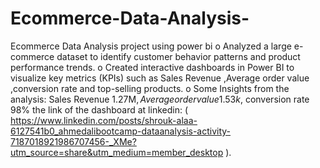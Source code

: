 # Ecommerce-Data-Analysis-
Ecommerce Data Analysis project using power bi
o Analyzed a large e-commerce dataset to identify customer behavior patterns and
product performance trends.
o Created interactive dashboards in Power BI to visualize key metrics (KPIs) such as Sales
Revenue ,Average order value ,conversion rate and top-selling products.
o Some Insights from the analysis: Sales Revenue 1.27M$, Average order value 1.53k$,
conversion rate 98%
the link of the dashboard at linkedin:
( https://www.linkedin.com/posts/shrouk-alaa-6127541b0_ahmedalibootcamp-dataanalysis-activity-7187018921986707456-_XMe?utm_source=share&utm_medium=member_desktop ).
